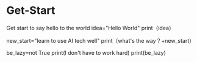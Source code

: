 # Get-Start
Get start to say hello to the world
idea="Hello World"
print（idea）

new_start="learn to use AI tech well"
print（what's the way？+new_start）

be_lazy=not True
print(I don't have to work hard)
print(be_lazy)

